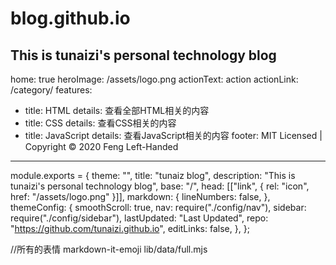 # blog.github.io

This is tunaizi's personal technology blog
---
home: true
heroImage: /assets/logo.png
actionText: action
actionLink: /category/
features:
  - title: HTML
    details: 查看全部HTML相关的内容
  - title: CSS
    details: 查看CSS相关的内容
  - title: JavaScript
    details: 查看JavaScript相关的内容
footer: MIT Licensed | Copyright © 2020 Feng Left-Handed
---
module.exports = {
  theme: "",
  title: "tunaiz blog",
  description: "This is tunaizi's personal technology blog",
  base: "/",
  head: [["link", { rel: "icon", href: "/assets/logo.png" }]],
  markdown: {
    lineNumbers: false,
  },
  themeConfig: {
    smoothScroll: true,
    nav: require("./config/nav"),
    sidebar: require("./config/sidebar"),
    lastUpdated: "Last Updated",
    repo: "https://github.com/tunaizi.github.io",
    editLinks: false,
  },
};


//所有的表情 markdown-it-emoji lib/data/full.mjs

